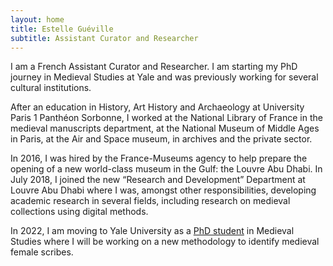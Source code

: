 ```yaml
---
layout: home
title: Estelle Guéville
subtitle: Assistant Curator and Researcher
---
```


I am a French Assistant Curator and Researcher. I am starting my PhD journey in Medieval Studies at Yale and was previously working for several cultural institutions.

After an education in History, Art History and Archaeology at University Paris 1 Panthéon Sorbonne, I worked at the National Library of France in the medieval manuscripts department, at the National Museum of Middle Ages in Paris, at the Air and Space museum, in archives and the private sector.

In 2016, I was hired by the France-Museums agency to help prepare the opening of a new world-class museum in the Gulf: the Louvre Abu Dhabi. In July 2018, I joined the new “Research and Development” Department at Louvre Abu Dhabi where I was, amongst other responsibilities, developing academic research in several fields, including research on medieval collections using digital methods.

In 2022, I am moving to Yale University as a [PhD student](https://medieval.yale.edu/people/estelle-gu-ville) in Medieval Studies where I will be working on a new methodology to identify medieval female scribes.



